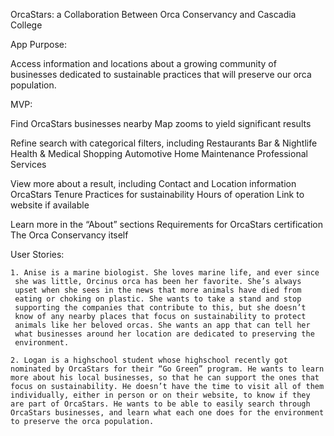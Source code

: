 OrcaStars: a Collaboration Between Orca Conservancy and Cascadia College

App Purpose:

Access information and locations about a growing community of businesses
dedicated to sustainable practices that will preserve our orca population.

MVP:

Find OrcaStars businesses nearby
  Map zooms to yield significant results

Refine search with categorical filters, including
  Restaurants
  Bar & Nightlife
  Health & Medical
  Shopping
  Automotive
  Home Maintenance
  Professional Services

View more about a result, including
  Contact and Location information
  OrcaStars Tenure
  Practices for sustainability
  Hours of operation
  Link to website if available

Learn more in the “About” sections
  Requirements for OrcaStars certification
  The Orca Conservancy itself

User Stories:

	1. Anise is a marine biologist. She loves marine life, and ever since
	 she was little, Orcinus orca has been her favorite. She’s always 
	 upset when she sees in the news that more animals have died from 
	 eating or choking on plastic. She wants to take a stand and stop 
	 supporting the companies that contribute to this, but she doesn’t 
	 know of any nearby places that focus on sustainability to protect 
	 animals like her beloved orcas. She wants an app that can tell her 
	 what businesses around her location are dedicated to preserving the 
	 environment.

	2. Logan is a highschool student whose highschool recently got 
	nominated by OrcaStars for their “Go Green” program. He wants to learn
	more about his local businesses, so that he can support the ones that 
	focus on sustainability. He doesn’t have the time to visit all of them 
	individually, either in person or on their website, to know if they 
	are part of OrcaStars. He wants to be able to easily search through 
	OrcaStars businesses, and learn what each one does for the environment 
	to preserve the orca population.




